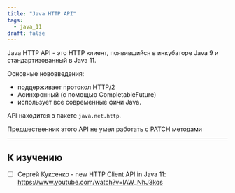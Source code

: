 ```yaml
---
title: "Java HTTP API"
tags:
  - java_11
draft: false
---
```



Java HTTP API - это HTTP клиент, появившийся в инкубаторе Java 9 и стандартизованный в Java 11.

Основные нововведения:

- поддерживает протокол HTTP/2
- Асинхронный (с помощью CompletableFuture)
- использует все современные фичи Java.

API находится в пакете `java.net.http`.

Предшественник этого API не умел работать с PATCH методами

---
## К изучению

- [ ] Сергей Куксенко - new HTTP Client API in Java 11: https://www.youtube.com/watch?v=lAW_NhJ3kqs